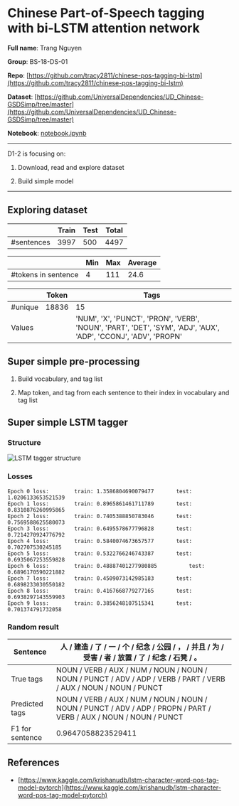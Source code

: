 # Chinese Part-of-Speech tagging with bi-LSTM attention network

**Full name**: Trang Nguyen

**Group**: BS-18-DS-01

**Repo**: [https://github.com/tracy2811/chinese-pos-tagging-bi-lstm](https://github.com/tracy2811/chinese-pos-tagging-bi-lstm)

**Dataset**: [https://github.com/UniversalDependencies/UD_Chinese-GSDSimp/tree/master](https://github.com/UniversalDependencies/UD_Chinese-GSDSimp/tree/master)

**Notebook**: [notebook.ipynb](https://github.com/tracy2811/chinese-pos-tagging-bi-lstm/notebook.ipynb)

------------------------

D1-2 is focusing on:

1. Download, read and explore dataset

1. Build simple model

-------------------------

## Exploring dataset

| | Train | Test | Total
--- | --- | --- | ---
#sentences | 3997 | 500 | 4497

| | Min | Max | Average
--- | --- | --- | ---
#tokens in sentence | 4 | 111 | 24.6

| | Token | Tags 
--- | --- | --- 
#unique | 18836 | 15
Values | | 'NUM', 'X', 'PUNCT', 'PRON', 'VERB', 'NOUN', 'PART', 'DET', 'SYM', 'ADJ', 'AUX', 'ADP', 'CCONJ', 'ADV', 'PROPN'


## Super simple pre-processing

1. Build vocabulary, and tag list

2. Map token, and tag from each sentence to their index in vocabulary and tag list

## Super simple LSTM tagger


### Structure

![LSTM tagger structure](https://github.com/tracy2811/chinese-pos-tagging-bi-lstm/report/lstm-tagger.png)


### Losses

```
Epoch 0 loss: 		 train: 1.3586804690079477 		 test: 1.0206133653521539
Epoch 1 loss: 		 train: 0.8965861461711789 		 test: 0.8310876260995865
Epoch 2 loss: 		 train: 0.7405388850783046 		 test: 0.7569588625580073
Epoch 3 loss: 		 train: 0.6495578677796828 		 test: 0.7214270924776792
Epoch 4 loss: 		 train: 0.5840074673657577 		 test: 0.702707530245185
Epoch 5 loss: 		 train: 0.5322766246743387 		 test: 0.6935067253559828
Epoch 6 loss: 		 train: 0.48887401277980885 		 test: 0.6896170590221882
Epoch 7 loss: 		 train: 0.4509073142985183 		 test: 0.6898233030550182
Epoch 8 loss: 		 train: 0.4167668779277165 		 test: 0.6938297143559903
Epoch 9 loss: 		 train: 0.3856248107515341 		 test: 0.701374791732058
```

### Random result


Sentence |  人 / 建造 / 了 / 一 / 个 / 纪念 / 公园 / ， / 并且 / 为 / 受害 / 者 / 放置 / 了 / 纪念 / 石凳 / 。
--- | ---
True tags | NOUN / VERB / AUX / NUM / NOUN / NOUN / NOUN / PUNCT / ADV / ADP / VERB / PART / VERB / AUX / NOUN / NOUN / PUNCT
Predicted tags | NOUN / VERB / AUX / NUM / NOUN / NOUN / NOUN / PUNCT / ADV / ADP / PROPN / PART / VERB / AUX / NOUN / NOUN / PUNCT
F1 for sentence| 0.9647058823529411

## References

* [https://www.kaggle.com/krishanudb/lstm-character-word-pos-tag-model-pytorch](https://www.kaggle.com/krishanudb/lstm-character-word-pos-tag-model-pytorch)
